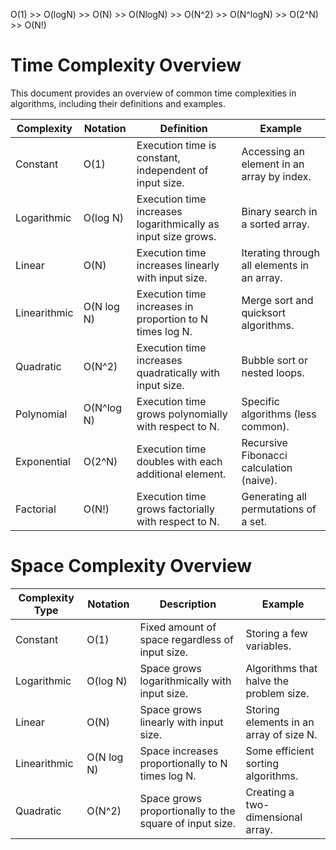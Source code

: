 O(1) >> O(logN) >> O(N) >> O(NlogN) >> O(N^2) >> O(N^logN) >> O(2^N) >> O(N!)

# Time Complexity Overview

This document provides an overview of common time complexities in algorithms, including their definitions and examples.

| **Complexity** | **Notation** | **Definition**                                               | **Example**                               |
|----------------|--------------|-------------------------------------------------------------|-------------------------------------------|
| Constant       | O(1)        | Execution time is constant, independent of input size.     | Accessing an element in an array by index. |
| Logarithmic    | O(log N)    | Execution time increases logarithmically as input size grows. | Binary search in a sorted array.         |
| Linear         | O(N)        | Execution time increases linearly with input size.         | Iterating through all elements in an array. |
| Linearithmic   | O(N log N)  | Execution time increases in proportion to N times log N.   | Merge sort and quicksort algorithms.     |
| Quadratic      | O(N^2)      | Execution time increases quadratically with input size.    | Bubble sort or nested loops.             |
| Polynomial     | O(N^log N)  | Execution time grows polynomially with respect to N.       | Specific algorithms (less common).       |
| Exponential    | O(2^N)      | Execution time doubles with each additional element.        | Recursive Fibonacci calculation (naive). |
| Factorial      | O(N!)       | Execution time grows factorially with respect to N.        | Generating all permutations of a set.    |


# Space Complexity Overview

| **Complexity Type**    | **Notation** | **Description**                                               | **Example**                                   |
|-------------------------|--------------|---------------------------------------------------------------|-----------------------------------------------|
| Constant                | O(1)        | Fixed amount of space regardless of input size.              | Storing a few variables.                      |
| Logarithmic             | O(log N)    | Space grows logarithmically with input size.                 | Algorithms that halve the problem size.      |
| Linear                  | O(N)        | Space grows linearly with input size.                        | Storing elements in an array of size N.      |
| Linearithmic            | O(N log N)  | Space increases proportionally to N times log N.            | Some efficient sorting algorithms.            |
| Quadratic               | O(N^2)      | Space grows proportionally to the square of input size.      | Creating a two-dimensional array.             |
